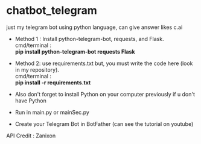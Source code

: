 # chatbot_telegram
just my telegram bot using python language, can give answer likes c.ai

* Method 1 :
Install python-telegram-bot, requests, and Flask.<br>cmd/terminal : <br>
<strong>pip install python-telegram-bot requests Flask</strong>

* Method 2:
use requirements.txt but, you must write the code here (look in my repository).<br>cmd/terminal : <br>
<strong>pip install -r requirements.txt</strong>


- Also don't forget to install Python on your computer previously if u don't have Python

- Run in main.py or mainSec.py
  
- Create your Telegram Bot in BotFather (can see the tutorial on youtube)

API Credit : Zanixon
